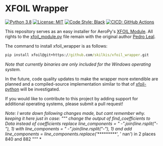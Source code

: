 # XFOIL Wrapper

[![Python 3.8][python_badge]](https://www.python.org/downloads/release/python-382/)
[![License: MIT][mit_badge]](https://opensource.org/licenses/MIT)
[![Code Style: Black][black_badge]](https://github.com/ambv/black)
[![CICD: GitHub Actions][build_status]](https://github.com/skilkis/xfoil_wrapper/actions)

This repository serves as an easy installer for AeroPy's [XFOIL Module]. All
rights to the [xfoil_module.py] file remain with the original author [Pedro
Leal].

The command to install xfoil_wrapper is as follows:

``` cmd
pip install xfoil@git+https://github.com/skilkis/xfoil_wrapper.git
```

*Note that currently binaries are only included for the Windows operating
system.*

In the future, code quality updates to make the wrapper more extendible are
planned and a compiled-source implementation similar to that of [xfoil-python]
will be investigated.

If you would like to contribute to this project by adding support for
additional operating systems, please submit a pull request!


*Note:
I wrote down following changes made, but cant remember why. keeping it here just in case:
"""
change the output of find_coefficients to Data instead of coefficients
replace
    line_components = " -".join(line.rsplit("-"), 1)
with
    line_components = " -".join(line.rsplit("-"), 1)
and add
    line_components = line_components.replace('**********', ' nan')
in 2 places 840 and 882
"""
*

<!-- Un-wrapped Links below -->
[python_badge]: https://img.shields.io/badge/python-3.7%20|%203.8-blue.svg
[mit_badge]: https://img.shields.io/badge/license-MIT-brightgreen.svg
[black_badge]: https://img.shields.io/badge/code%20style-black-000000.svg
[build_status]: https://github.com/skilkis/xfoil_wrapper/workflows/build/badge.svg
[Git]: https://git-scm.com/
[XFOIL Module]: https://github.com/leal26/AeroPy/blob/master/aeropy/xfoil_module.py
[Pedro Leal]: https://github.com/leal26
[xfoil_module.py]: src/xfoil/xfoil_module.py
[xfoil-python]: https://github.com/DARcorporation/xfoil-python
